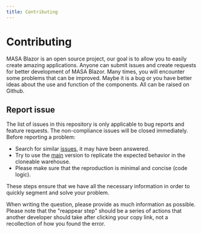 ```yaml
---
title: Contributing
---
```


# Contributing

MASA Blazor is an open source project, our goal is to allow you to easily create amazing applications. Anyone can submit issues and create requests for better development of MASA Blazor. Many times, you will encounter some problems that can be improved. Maybe it is a bug or you have better ideas about the use and function of the components. All can be raised on Github. 

## Report issue

The list of issues in this repository is only applicable to bug reports and feature requests. The non-compliance issues will be closed immediately. Before reporting a problem:

- Search for similar [issues](https://github.com/BlazorComponent/Masa.Blazor/issues), it may have been answered.
- Try to use the [main](https://github.com/BlazorComponent/Masa.Blazor) version to replicate the expected behavior in the cloneable warehouse.
- Please make sure that the reproduction is minimal and concise (code logic).

These steps ensure that we have all the necessary information in order to quickly segment and solve your problem.

When writing the question, please provide as much information as possible. Please note that the "reappear step" should be a series of actions that another developer should take after clicking your copy link, not a recollection of how you found the error. 
